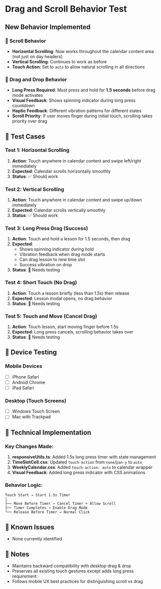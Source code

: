 # Drag and Scroll Behavior Test

## New Behavior Implemented

### 🎯 **Scroll Behavior**

- **Horizontal Scrolling**: Now works throughout the calendar content area (not just on day headers)
- **Vertical Scrolling**: Continues to work as before
- **Touch Action**: Set to `auto` to allow natural scrolling in all directions

### 🎯 **Drag and Drop Behavior**

- **Long Press Required**: Must press and hold for **1.5 seconds** before drag mode activates
- **Visual Feedback**: Shows spinning indicator during long press countdown
- **Haptic Feedback**: Different vibration patterns for different states
- **Scroll Priority**: If user moves finger during initial touch, scrolling takes priority over drag

## 🧪 **Test Cases**

### Test 1: Horizontal Scrolling

1. **Action**: Touch anywhere in calendar content and swipe left/right immediately
2. **Expected**: Calendar scrolls horizontally smoothly
3. **Status**: ✅ Should work

### Test 2: Vertical Scrolling

1. **Action**: Touch anywhere in calendar content and swipe up/down immediately
2. **Expected**: Calendar scrolls vertically smoothly
3. **Status**: ✅ Should work

### Test 3: Long Press Drag (Success)

1. **Action**: Touch and hold a lesson for 1.5 seconds, then drag
2. **Expected**:
   - Shows spinning indicator during hold
   - Vibration feedback when drag mode starts
   - Can drag lesson to new time slot
   - Success vibration on drop
3. **Status**: 🧪 Needs testing

### Test 4: Short Touch (No Drag)

1. **Action**: Touch a lesson briefly (less than 1.5s) then release
2. **Expected**: Lesson modal opens, no drag behavior
3. **Status**: 🧪 Needs testing

### Test 5: Touch and Move (Cancel Drag)

1. **Action**: Touch lesson, start moving finger before 1.5s
2. **Expected**: Long press cancels, scrolling behavior takes over
3. **Status**: 🧪 Needs testing

## 📱 **Device Testing**

### Mobile Devices

- [ ] iPhone Safari
- [ ] Android Chrome
- [ ] iPad Safari

### Desktop (Touch Screens)

- [ ] Windows Touch Screen
- [ ] Mac with Trackpad

## 🔧 **Technical Implementation**

### Key Changes Made:

1. **responsiveUtils.ts**: Added 1.5s long press timer with state management
2. **TimeSlotCell.css**: Updated `touch-action` from `none`/`pan-y` to `auto`
3. **WeeklyCalendar.css**: Added `touch-action: auto` to calendar wrapper
4. **Visual Feedback**: Added long press indicator with CSS animations

### Behavior Logic:

```
Touch Start → Start 1.5s Timer
│
├── Move Before Timer → Cancel Timer + Allow Scroll
├── Timer Completes → Enable Drag Mode
└── Release Before Timer → Normal Click
```

## 🐛 **Known Issues**

- None currently identified

## 📝 **Notes**

- Maintains backward compatibility with desktop drag & drop
- Preserves all existing touch gestures except adds long press requirement
- Follows mobile UX best practices for distinguishing scroll vs drag
